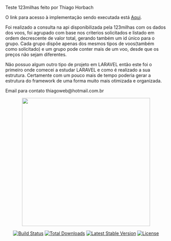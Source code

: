 <p>
    Teste 123milhas feito por Thiago Horbach
</p>
<p>
    O link para acesso à implementação sendo executada está <a href="https://www.deliciasmoni.com.br/123milhas/server.php">Aqui</a>.
</p>
<p>
   Foi realizado a consulta na api disponibilizada pela 123milhas com os dados dos voos, foi agrupado com base nos criterios solicitados e listado em ordem decrescente de valor total, gerando também um id único para o grupo. Cada grupo dispõe apenas dos mesmos tipos de voos(também como solicitado) e um grupo pode conter mais de um voo, desde que os preços não sejam diferentes.
</p>
<p>
    Não possuo algum outro tipo de projeto em LARAVEL então este foi o primeiro onde comecei a estudar LARAVEL e como é realizado a sua estrutura. Certamente com um pouco mais de tempo poderia gerar a estrutura do framework de uma forma muito mais otimizada e organizada.
</p>
<p>
    Email para contato thiagoweb@hotmail.com.br
</p>


<p align="center"><a href="https://laravel.com" target="_blank"><img src="https://raw.githubusercontent.com/laravel/art/master/logo-lockup/5%20SVG/2%20CMYK/1%20Full%20Color/laravel-logolockup-cmyk-red.svg" width="400"></a></p>

<p align="center">
<a href="https://travis-ci.org/laravel/framework"><img src="https://travis-ci.org/laravel/framework.svg" alt="Build Status"></a>
<a href="https://packagist.org/packages/laravel/framework"><img src="https://img.shields.io/packagist/dt/laravel/framework" alt="Total Downloads"></a>
<a href="https://packagist.org/packages/laravel/framework"><img src="https://img.shields.io/packagist/v/laravel/framework" alt="Latest Stable Version"></a>
<a href="https://packagist.org/packages/laravel/framework"><img src="https://img.shields.io/packagist/l/laravel/framework" alt="License"></a>
</p>
